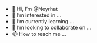 - 👋 Hi, I’m @Neyrhat
- 👀 I’m interested in ...
- 🌱 I’m currently learning ...
- 💞️ I’m looking to collaborate on ...
- 📫 How to reach me ...

<!---
Neyrhat/Neyrhat is a ✨ special ✨ repository because its `README.md` (this file) appears on your GitHub profile.
You can click the Preview link to take a look at your changes.
--->
